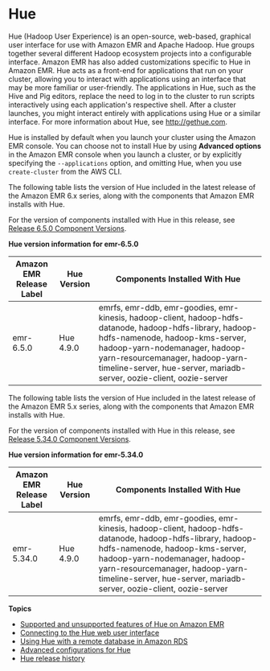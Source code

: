 # Hue<a name="emr-hue"></a>

Hue \(Hadoop User Experience\) is an open\-source, web\-based, graphical user interface for use with Amazon EMR and Apache Hadoop\. Hue groups together several different Hadoop ecosystem projects into a configurable interface\. Amazon EMR has also added customizations specific to Hue in Amazon EMR\. Hue acts as a front\-end for applications that run on your cluster, allowing you to interact with applications using an interface that may be more familiar or user\-friendly\. The applications in Hue, such as the Hive and Pig editors, replace the need to log in to the cluster to run scripts interactively using each application's respective shell\. After a cluster launches, you might interact entirely with applications using Hue or a similar interface\. For more information about Hue, see [http://gethue\.com](http://gethue.com)\.

Hue is installed by default when you launch your cluster using the Amazon EMR console\. You can choose not to install Hue by using **Advanced options** in the Amazon EMR console when you launch a cluster, or by explicitly specifying the `--applications` option, and omitting Hue, when you use `create-cluster` from the AWS CLI\.

The following table lists the version of Hue included in the latest release of the Amazon EMR 6\.x series, along with the components that Amazon EMR installs with Hue\.

For the version of components installed with Hue in this release, see [Release 6\.5\.0 Component Versions](emr-650-release.md)\.


**Hue version information for emr\-6\.5\.0**  

| Amazon EMR Release Label | Hue Version | Components Installed With Hue | 
| --- | --- | --- | 
| emr\-6\.5\.0 | Hue 4\.9\.0 | emrfs, emr\-ddb, emr\-goodies, emr\-kinesis, hadoop\-client, hadoop\-hdfs\-datanode, hadoop\-hdfs\-library, hadoop\-hdfs\-namenode, hadoop\-kms\-server, hadoop\-yarn\-nodemanager, hadoop\-yarn\-resourcemanager, hadoop\-yarn\-timeline\-server, hue\-server, mariadb\-server, oozie\-client, oozie\-server | 

The following table lists the version of Hue included in the latest release of the Amazon EMR 5\.x series, along with the components that Amazon EMR installs with Hue\.

For the version of components installed with Hue in this release, see [Release 5\.34\.0 Component Versions](emr-5340-release.md)\.


**Hue version information for emr\-5\.34\.0**  

| Amazon EMR Release Label | Hue Version | Components Installed With Hue | 
| --- | --- | --- | 
| emr\-5\.34\.0 | Hue 4\.9\.0 | emrfs, emr\-ddb, emr\-goodies, emr\-kinesis, hadoop\-client, hadoop\-hdfs\-datanode, hadoop\-hdfs\-library, hadoop\-hdfs\-namenode, hadoop\-kms\-server, hadoop\-yarn\-nodemanager, hadoop\-yarn\-resourcemanager, hadoop\-yarn\-timeline\-server, hue\-server, mariadb\-server, oozie\-client, oozie\-server | 

**Topics**
+ [Supported and unsupported features of Hue on Amazon EMR](emr-hue-supported-features.md)
+ [Connecting to the Hue web user interface](accessing-hue.md)
+ [Using Hue with a remote database in Amazon RDS](hue-rds.md)
+ [Advanced configurations for Hue](advanced-configurations.md)
+ [Hue release history](Hue-release-history.md)